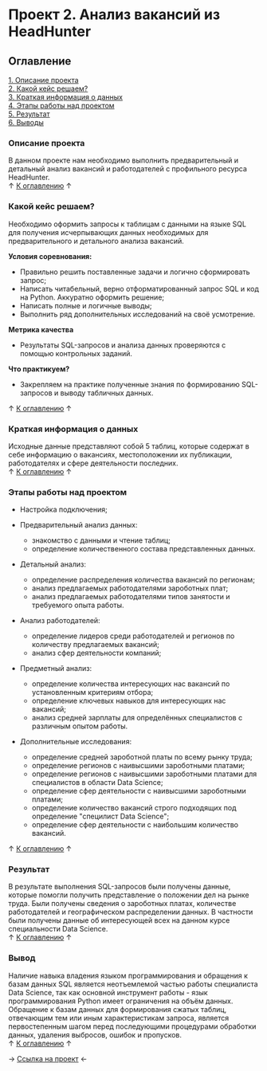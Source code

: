 # Проект 2. Анализ вакансий из HeadHunter

## Оглавление 
[1. Описание проекта](https://github.com/rafferti95/st_data_science/tree/master/Project%202#описание-проекта)\
[2. Какой кейс решаем?](https://github.com/rafferti95/st_data_science/tree/master/Project%202#какой-кейс-решаем)\
[3. Краткая информация о данных](https://github.com/rafferti95/st_data_science/tree/master/Project%202#краткая-информация-о-данных)\
[4. Этапы работы над проектом](https://github.com/rafferti95/st_data_science/tree/master/Project%202#этапы-работы-над-проектом)\
[5. Результат](https://github.com/rafferti95/st_data_science/tree/master/Project%202#результат)\
[6. Выводы](https://github.com/rafferti95/st_data_science/tree/master/Project%202#вывод)

### Описание проекта
В данном проекте нам необходимо выполнить предварительный и детальный анализ вакансий и работодателей с профильного ресурса HeadHunter.\
↑ [К оглавлению](https://github.com/rafferti95/st_data_science/tree/master/Project%202#оглавление) ↑


### Какой кейс решаем?
Необходимо оформить запросы к таблицам с данными на языке SQL для получения исчерпывающих данных необходимых для предварительного и детального анализа вакансий.

**Условия соревнования:**
* Правильно решить поставленные задачи и логично сформировать запрос;
* Написать читабельный, верно отформатированный запрос SQL и код на Python. Аккуратно оформить решение;
* Написать полные и логичные выводы;
* Выполнить ряд дополнительных исследований на своё усмотрение.

**Метрика качества**
* Результаты SQL-запросов и анализа данных проверяются с помощью контрольных заданий.

**Что практикуем?**
* Закрепляем на практике полученные знания по формированию SQL-запросов и выводу табличных данных.

↑ [К оглавлению](https://github.com/rafferti95/st_data_science/tree/master/Project%202#оглавление) ↑


### Краткая информация о данных
Исходные данные представляют собой 5 таблиц, которые содержат в себе информацию о вакансиях, местоположении их публикации, работодателях и сфере деятельности последних.\
↑ [К оглавлению](https://github.com/rafferti95/st_data_science/tree/master/Project%202#оглавление) ↑


### Этапы работы над проектом
* Настройка подключения;
* Предварительный анализ данных:
    - знакомство с данными и чтение таблиц;
    - определение количественного состава представленных данных.
* Детальный анализ:
    - определение распределения количества вакансий по регионам;
    - анализ предлагаемых работодателями зароботных плат;
    - анализ предлагаемых работодателями типов занятости и требуемого опыта работы.
* Анализ работодателей:
    - определение лидеров среди работодателей и регионов по количеству предлагаемых вакансий;
    - анализ сфер деятельности компаний;
* Предметный анализ:
    - определение количества интересующих нас вакансий по установленным критериям отбора;
    - определение ключевых навыков для интересующих нас вакансий;
    - анализ средней зарплаты для определённых специалистов с различным опытом работы.

* Дополнительные исследования:
    - определение средней зароботной платы по всему рынку труда;
    - определение регионов с наивысшими зароботными платами;
    - определение регионов с наивысшими зароботными платами для специалистов в области Data Science;
    - определение сфер деятельности с наивысшими зароботными платами;
    - определение количество вакансий строго подходящих под определение "специлист Data Science";
    - определение сфер деятельности с наибольшим количество вакансий.

↑ [К оглавлению](https://github.com/rafferti95/st_data_science/tree/master/Project%202#оглавление) ↑


### Результат
В результате выполнения SQL-запросов были получены данные, которые помогли получить представление о положении дел на рынке труда. Были получены сведения о зароботных платах, количестве работодателей и географическом распределении данных. В частности были получены данные об интересующей всех на данном курсе специальности Data Science.\
↑ [К оглавлению](https://github.com/rafferti95/st_data_science/tree/master/Project%202#оглавление) ↑


### Вывод
Наличие навыка владения языком программирования и обращения к базам данных SQL является неотъемлемой частью работы специалиста Data Science, так как основной инструмент работы - язык программирования Python имеет ограничения на объём данных. Обращение к базам данных для формирования сжатых таблиц, отвечающим тем или иным характеристикам запроса, является первостепенным шагом перед последующими процедурами обработки данных, удаления выбросов, ошибок и пропусков. \
↑ [К оглавлению](https://github.com/rafferti95/st_data_science/tree/master/Project%202#оглавление) ↑


→ [Ссылка на проект](https://github.com/rafferti95/st_data_science/blob/master/Project%202/Project%202.ipynb) ←
